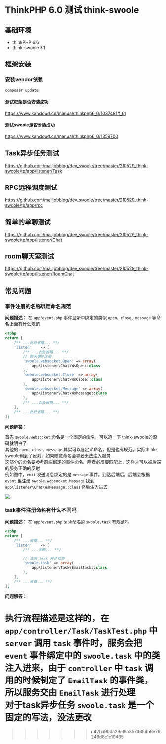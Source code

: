 # ThinkPHP 6.0 测试 think-swoole

## 基础环境

- thinkPHP 6.6
- think-swoole 3.1

## 框架安装

### 安装vendor依赖

```shell
composer update
```

#### 测试框架是否安装成功

https://www.kancloud.cn/manual/thinkphp6_0/1037481#_61

#### 测试swoole是否安装成功

https://www.kancloud.cn/manual/thinkphp6_0/1359700

## Task异步任务测试

https://github.com/mailjobblog/dev_swoole/tree/master/210529_think-swoole/tp/app/listener/Task

## RPC远程调度测试

https://github.com/mailjobblog/dev_swoole/tree/master/210529_think-swoole/tp/app/rpc

## 简单的单聊测试

https://github.com/mailjobblog/dev_swoole/tree/master/210529_think-swoole/tp/app/listener/Chat

## room聊天室测试

https://github.com/mailjobblog/dev_swoole/tree/master/210529_think-swoole/tp/app/listener/RoomChat

## 常见问题

### 事件注册的名称绑定命名规范

**问题描述：** 在 `app/event.php` 事件监听中绑定的类似 `open、close、message` 等命名上面有什么规范

```php
<?php
return [
    /** ...此处省略... **/
    'listen'    => [
        /** ...此处省略... **/
        // 聊天事件注册
        'swoole.websocket.Open' => array(
            app\listener\Chat\WsOpen::class
        ),
        'swoole.websocket.Close' => array(
            app\listener\Chat\WsClose::class
        ),
        'swoole.websocket.Message' => array(
            app\listener\Chat\WsMessage::class
        ),
        /** ...此处省略... **/
    ],
    /** ...此处省略... **/
];
```

**问题解答：**

首先 `swoole.websocket` 命名是一个固定的命名，可以追一下 think-swoole的源码就明白了  
其他的 `open、close、message` 其实可以自定义命名，但是也有规范。实际think-swoole用到了反射，如果随意命名会导致无法注入服务   
这部分的命名要参考前端绑定的事件命名，两者必须要匹配上，这样才可以被后端的服务正确的反射   
例如图中，`emit` 发送消息绑定的是 `message` 事件。到达后端后，后端会根据 `event` 里注册 `swoole.websocket.Message` 找到 `app\listener\Chat\WsMessage::class` 然后注入进去

![](http://img.github.mailjob.net/20210531202737.png)

### task事件注册命名有什么不同吗

**问题描述：** 在 `app/event.php` task命名的 `swoole.task` 有规范吗

```php
<?php
return [
    /** ...省略... **/
    'listen'    => [
        /** ...省略... **/

        // 注册 task 异步任务
        'swoole.task' => array(
            app\listener\Task\EmailTask::class,
        ),
    ],
    /** ...省略... **/
];
```

**问题解答：**

执行流程描述是这样的，在 `app/controller/Task/TaskTest.php` 中 `server` 调用 `task` 事件时，服务会把 `event` 事件绑定中的 `swoole.task` 中的类注入进来，由于 `controller` 中 `task` 调用的时候制定了 `EmailTask` 的事件类，所以服务交由 `EmailTask` 进行处理  
对于task异步任务 `swoole.task` 是一个固定的写法，没法更改
=======
>>>>>>> c42ba9bda29ef9a3574659b6e76248d8c1c19435
